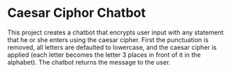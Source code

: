 # Caesar Ciphor Chatbot
This project creates a chatbot that encrypts user input with any statement that he or she enters using the caesar cipher. First the punctuation is removed, all letters are defaulted to lowercase, and the caesar cipher is applied (each letter becomes the letter 3 places in front of it in the alphabet). The chatbot returns the message to the user.
